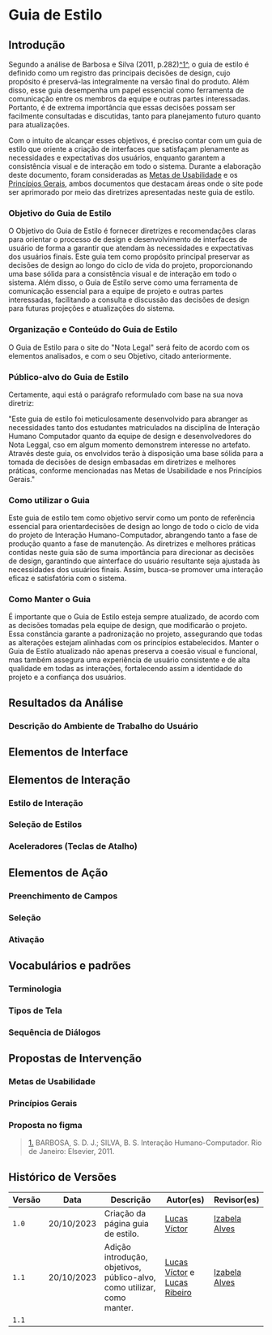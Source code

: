 # Guia de Estilo

## Introdução

Segundo a análise de Barbosa e Silva (2011, p.282)<a id="anchor_1" href="#REF1">^1^</a>, o guia de estilo é definido como um registro das principais decisões de design, cujo propósito é preservá-las integralmente na versão final do produto. Além disso, esse guia desempenha um papel essencial como ferramenta de comunicação entre os membros da equipe e outras partes interessadas. Portanto, é de extrema importância que essas decisões possam ser facilmente consultadas e discutidas, tanto para planejamento futuro quanto para atualizações.

Com o intuito de alcançar esses objetivos, é preciso contar com um guia de estilo que oriente a criação de interfaces que satisfaçam plenamente as necessidades e expectativas dos usuários, enquanto garantem a consistência visual e de interação em todo o sistema. Durante a elaboração deste documento, foram consideradas as [Metas de Usabilidade](#) e os [Princípios Gerais](#/), ambos documentos que destacam áreas onde o site pode ser aprimorado por meio das diretrizes apresentadas neste guia de estilo.


### Objetivo do Guia de Estilo

O Objetivo do Guia de Estilo é fornecer diretrizes e recomendações claras para orientar o processo de design e desenvolvimento de interfaces de usuário de forma a garantir que atendam às necessidades e expectativas dos usuários finais. Este guia tem como propósito principal preservar as decisões de design ao longo do ciclo de vida do projeto, proporcionando uma base sólida para a consistência visual e de interação em todo o sistema. Além disso, o Guia de Estilo serve como uma ferramenta de comunicação essencial para a equipe de projeto e outras partes interessadas, facilitando a consulta e discussão das decisões de design para futuras projeções e atualizações do sistema.

### Organização e Conteúdo do Guia de Estilo

O Guia de Estilo para o site do "Nota Legal" será feito de acordo com os elementos analisados, e com o seu Objetivo, citado anteriormente.

### Público-alvo do Guia de Estilo

Certamente, aqui está o parágrafo reformulado com base na sua nova diretriz:

"Este guia de estilo foi meticulosamente desenvolvido para abranger as necessidades tanto dos estudantes matriculados na disciplina de Interação Humano Computador quanto da equipe de design e desenvolvedores do Nota Leggal, cso em algum momento demonstrem interesse no artefato. Através deste guia, os envolvidos terão à disposição uma base sólida para a tomada de decisões de design embasadas em diretrizes e melhores práticas, conforme mencionadas nas Metas de Usabilidade e nos Princípios Gerais."

### Como utilizar o Guia

Este guia de estilo tem como objetivo servir como um ponto de referência essencial para orientardecisões de design ao longo de todo o ciclo de vida do projeto de Interação Humano-Computador, 
abrangendo tanto a fase de produção quanto a fase de manutenção. As diretrizes e melhores práticas contidas neste guia são de suma importância para direcionar as decisões de design, garantindo que ainterface do usuário resultante seja ajustada às necessidades dos usuários finais. Assim, busca-se promover uma interação eficaz e satisfatória com o sistema.


### Como Manter o Guia

É importante que o Guia de Estilo esteja sempre atualizado, de acordo com as decisões tomadas pela equipe de design, que modificarão o projeto. Essa constância garante a padronização no projeto, assegurando que todas as alterações estejam alinhadas com os princípios estabelecidos. Manter o Guia de Estilo atualizado não apenas preserva a coesão visual e funcional, mas também assegura uma experiência de usuário consistente e de alta qualidade em todas as interações, fortalecendo assim a identidade do projeto e a confiança dos usuários.

## Resultados da Análise

### Descrição do Ambiente de Trabalho do Usuário

## Elementos de Interface

## Elementos de Interação

### Estilo de Interação


### Seleção de Estilos


### Aceleradores (Teclas de Atalho)


## Elementos de Ação

### Preenchimento de Campos


### Seleção

### Ativação


## Vocabulários e padrões

### Terminologia


### Tipos de Tela


### Sequência de Diálogos


## Propostas de Intervenção


### Metas de Usabilidade


### Princípios Gerais


### Proposta no figma


> <a id="REF1" href="#anchor_1">1.</a> BARBOSA, S. D. J.; SILVA, B. S. Interação Humano-Computador. Rio de Janeiro: Elsevier, 2011.

## Histórico de Versões

| Versão  | Data       | Descrição                                           | Autor(es)                                   | Revisor(es)             |
| ------- | ---------- | --------------------------------------------------- | -------------------------------------------------------- | -------------------------------------------------- |
| `1.0`   | 20/10/2023 | Criação da página guia de estilo.                                     | [Lucas Víctor](#)                             | [Izabela Alves](#)   |
| `1.1`   | 20/10/2023 | Adição introdução, objetivos, público-alvo, como utilizar, como manter.            | [Lucas Víctor](#) e [Lucas Ribeiro](#)                             | [Izabela Alves](#)   |
| `1.1`   


